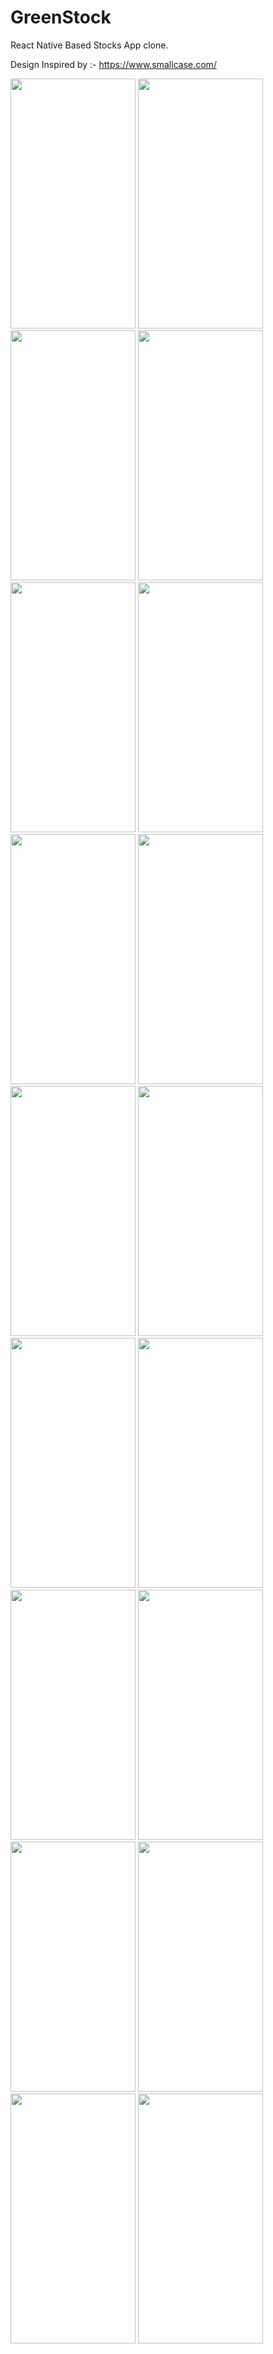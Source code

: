 # GreenStock
React Native Based Stocks App clone.

Design Inspired by :-
 https://www.smallcase.com/
 
<span margin="5px">
  <img width="200" height="400"src="https://user-images.githubusercontent.com/17641451/64889273-967b3a80-d68a-11e9-9c60-a695f07a8ad1.png">
</span>
<span margin="5px">
  <img width="200" height="400"src="https://user-images.githubusercontent.com/17641451/64889291-a4c95680-d68a-11e9-9439-26daae9700c8.png">
</span>
<span margin="5px">
  <img width="200" height="400"src="https://user-images.githubusercontent.com/17641451/64889293-a6931a00-d68a-11e9-98ef-ef57e86c8b19.png">
</span>
<span margin="5px">
  <img width="200" height="400"src="https://user-images.githubusercontent.com/17641451/64889296-a7c44700-d68a-11e9-9670-fad28674ae12.png">
</span>
<span margin="5px">
  <img width="200" height="400"src="https://user-images.githubusercontent.com/17641451/64889300-a98e0a80-d68a-11e9-8f76-7c6c8a6d78f9.png">
</span>
<span margin="5px">
  <img width="200" height="400"src="https://user-images.githubusercontent.com/17641451/64889302-aabf3780-d68a-11e9-9290-d414cea9217c.png">
</span>
<span margin="5px">
  <img width="200" height="400"src="https://user-images.githubusercontent.com/17641451/64889303-ac88fb00-d68a-11e9-9965-b28185e04e21.png">
</span>
<span margin="5px">
  <img width="200" height="400"src="https://user-images.githubusercontent.com/17641451/64889314-b1e64580-d68a-11e9-9eb8-04a9db6f5d89.png">
</span>
<span margin="5px">
  <img width="200" height="400"src="https://user-images.githubusercontent.com/17641451/64889318-b3b00900-d68a-11e9-838e-cbcda1592ca5.png">
</span>
<span margin="5px">
  <img width="200" height="400"src="https://user-images.githubusercontent.com/17641451/64889321-b579cc80-d68a-11e9-9bc1-a63ce33e0899.png">
</span>
<span margin="5px">
  <img width="200" height="400"src="https://user-images.githubusercontent.com/17641451/64889325-b7dc2680-d68a-11e9-9814-32ef5d207570.png">
</span>
<span margin="5px">
  <img width="200" height="400"src="https://user-images.githubusercontent.com/17641451/64889329-b9a5ea00-d68a-11e9-9c12-85700bed4d27.png">
</span>
<span margin="5px">
  <img width="200" height="400"src="https://user-images.githubusercontent.com/17641451/64889335-bb6fad80-d68a-11e9-8c41-73c9fdeceda3.png">
</span>
<span margin="5px">
  <img width="200" height="400"src="https://user-images.githubusercontent.com/17641451/64889340-c0346180-d68a-11e9-869f-d1a1170da9e9.png">
</span>
<span margin="5px">
  <img width="200" height="400"src="https://user-images.githubusercontent.com/17641451/64889342-c1fe2500-d68a-11e9-83fe-0f47dffc1dc2.png">
</span>
<span margin="5px">
  <img width="200" height="400"src="https://user-images.githubusercontent.com/17641451/64889344-c32f5200-d68a-11e9-906b-e891f7268d7e.png">
</span>
<span margin="5px">
  <img width="200" height="400"src="https://user-images.githubusercontent.com/17641451/64889347-c4f91580-d68a-11e9-8687-d107604bf528.png">
</span>
<span margin="5px">
  <img width="200" height="400"src="https://user-images.githubusercontent.com/17641451/64889353-c7f40600-d68a-11e9-9e33-94cb5e39ab43.png">
</span>























